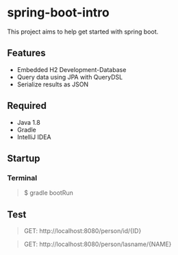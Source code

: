 # spring-boot-intro

This project aims to help get started with spring boot.

## Features
- Embedded H2 Development-Database
- Query data using JPA with QueryDSL
- Serialize results as JSON

## Required
- Java 1.8
- Gradle
- IntelliJ IDEA

## Startup
### Terminal
> $ gradle bootRun

## Test
> GET: http://localhost:8080/person/id/{ID}

> GET: http://localhost:8080/person/lasname/{NAME}

